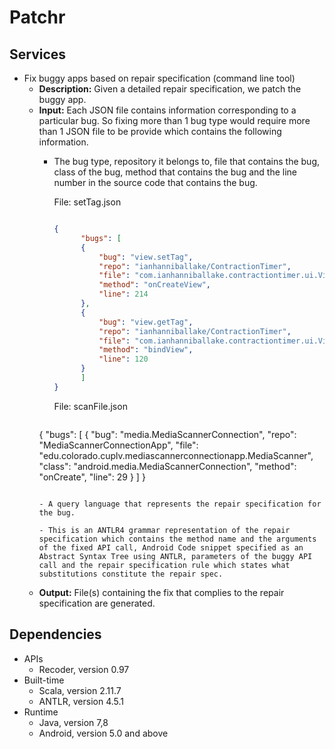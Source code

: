 # Patchr
## Services

- Fix buggy apps based on repair specification (command line tool)
  - **Description:** Given a detailed repair specification, we patch the buggy app. 
  - **Input:** Each JSON file contains information corresponding to a particular bug. So fixing more than 1 bug type would require more than 1 JSON file to be provide which contains the following information.
    - The bug type, repository it belongs to, file that contains the bug, class of the bug, method that contains the bug and the line number in the source code that contains the bug.

      File: setTag.json

      ```json

      {
			"bugs": [
			{
				"bug": "view.setTag",
				"repo": "ianhanniballake/ContractionTimer",
				"file": "com.ianhanniballake.contractiontimer.ui.ViewFragment",
				"method": "onCreateView",
				"line": 214
			},
			{
				"bug": "view.getTag",
				"repo": "ianhanniballake/ContractionTimer",
				"file": "com.ianhanniballake.contractiontimer.ui.ViewFragment",
				"method": "bindView",
				"line": 120 
			}
			]
      }
      ```
  
      File: scanFile.json

      ```json

	{
			"bugs": [
			{
				"bug": "media.MediaScannerConnection",
  				"repo": "MediaScannerConnectionApp",
  				"file": "edu.colorado.cuplv.mediascannerconnectionapp.MediaScanner",
  				"class": "android.media.MediaScannerConnection",
  				"method": "onCreate",
  				"line": 29
			}
			]
	}
      ```

    - A query language that represents the repair specification for the bug. 
      
      - This is an ANTLR4 grammar representation of the repair specification which contains the method name and the arguments of the fixed API call, Android Code snippet specified as an Abstract Syntax Tree using ANTLR, parameters of the buggy API call and the repair specification rule which states what substitutions constitute the repair spec.
  
  - **Output:** File(s) containing the fix that complies to the repair specification are generated.

## Dependencies

- APIs
  - Recoder, version 0.97
- Built-time
  - Scala, version 2.11.7
  - ANTLR, version 4.5.1
- Runtime
  - Java, version 7,8
  - Android, version 5.0 and above  
